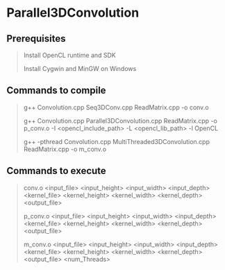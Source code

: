 # Parallel3DConvolution

## Prerequisites
>Install OpenCL runtime and SDK
>
>Install Cygwin and MinGW on Windows
>
## Commands to compile
>g++ Convolution.cpp Seq3DConv.cpp ReadMatrix.cpp -o conv.o
>
>g++ Convolution.cpp Parallel3DConvolution.cpp ReadMatrix.cpp -o p_conv.o -I <opencl_include_path> -L <opencl_lib_path> -l OpenCL
>
>g++ -pthread Convolution.cpp MultiThreaded3DConvolution.cpp ReadMatrix.cpp -o m_conv.o

## Commands to execute
>conv.o <input_file> <input_height> <input_width> <input_depth> <kernel_file> <kernel_height> <kernel_width> <kernel_depth> <output_file>
>
>p_conv.o <input_file> <input_height> <input_width> <input_depth> <kernel_file> <kernel_height> <kernel_width> <kernel_depth> <output_file>
>
>m_conv.o <input_file> <input_height> <input_width> <input_depth> <kernel_file> <kernel_height> <kernel_width> <kernel_depth> <output_file> <num_Threads>

